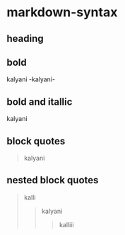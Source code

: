 # markdown-syntax
## heading
## bold
kalyani
-kalyani-
## bold and itallic
kalyani
## block quotes
> kalyani
## nested block quotes
> kalli
>> kalyani
>>> kalliii



